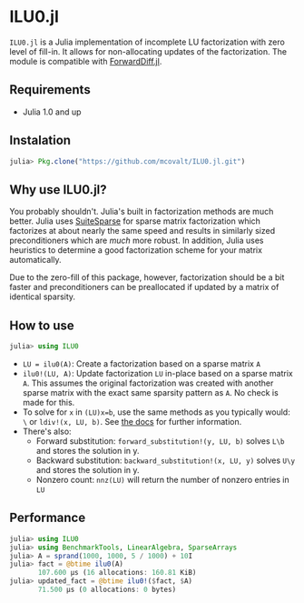 # ILU0.jl

`ILU0.jl` is a Julia implementation of incomplete LU factorization with zero level of fill-in. It allows for non-allocating updates of the factorization. The module is compatible with [ForwardDiff.jl](https://github.com/JuliaDiff/ForwardDiff.jl).

## Requirements

* Julia 1.0 and up

## Instalation

```julia
julia> Pkg.clone("https://github.com/mcovalt/ILU0.jl.git")
```

## Why use ILU0.jl?

You probably shouldn't. Julia's built in factorization methods are much better. Julia uses [SuiteSparse](http://faculty.cse.tamu.edu/davis/suitesparse.html) for sparse matrix factorization which factorizes at about nearly the same speed and results in similarly sized preconditioners which are *much* more robust. In addition, Julia uses heuristics to determine a good factorization scheme for your matrix automatically.

Due to the zero-fill of this package, however, factorization should be a bit faster and preconditioners can be preallocated if updated by a matrix of identical sparsity.

## How to use

```julia
julia> using ILU0
```

* `LU = ilu0(A)`: Create a factorization based on a sparse matrix `A`
* `ilu0!(LU, A)`: Update factorization `LU` in-place based on a sparse matrix `A`. This assumes the original factorization was created with another sparse matrix with the exact same sparsity pattern as `A`. No check is made for this.
* To solve for `x` in `(LU)x=b`, use the same methods as you typically would: `\` or `ldiv!(x, LU, b)`. See [the docs](https://docs.julialang.org/en/v1/stdlib/LinearAlgebra/) for further information.
* There's also:
  - Forward substitution: `forward_substitution!(y, LU, b)` solves `L\b` and stores the solution in y.
  - Backward substitution: `backward_substitution!(x, LU, y)` solves `U\y` and stores the solution in y.
  - Nonzero count: `nnz(LU)` will return the number of nonzero entries in `LU`

## Performance

```julia
julia> using ILU0
julia> using BenchmarkTools, LinearAlgebra, SparseArrays
julia> A = sprand(1000, 1000, 5 / 1000) + 10I
julia> fact = @btime ilu0(A)
       107.600 μs (16 allocations: 160.81 KiB)
julia> updated_fact = @btime ilu0!($fact, $A)
       71.500 μs (0 allocations: 0 bytes)
```
